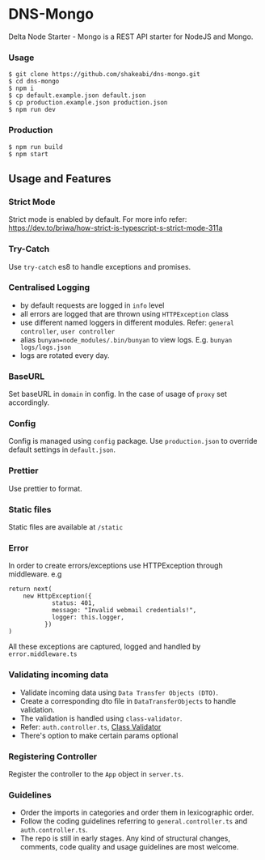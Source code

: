 <!-- prettier-ignore -->
# DNS-Mongo

Delta Node Starter - Mongo is a REST API starter for NodeJS and Mongo.

### Usage

```
$ git clone https://github.com/shakeabi/dns-mongo.git
$ cd dns-mongo
$ npm i
$ cp default.example.json default.json
$ cp production.example.json production.json
$ npm run dev
```

### Production

```
$ npm run build
$ npm start
```

## Usage and Features

### Strict Mode

Strict mode is enabled by default. For more info refer: https://dev.to/briwa/how-strict-is-typescript-s-strict-mode-311a

### Try-Catch

Use `try-catch` es8 to handle exceptions and promises.

### Centralised Logging

- by default requests are logged in `info` level
- all errors are logged that are thrown using `HTTPException` class
- use different named loggers in different modules. Refer: `general controller`, `user controller`
- alias `bunyan=node_modules/.bin/bunyan` to view logs. E.g. `bunyan logs/logs.json`
- logs are rotated every day.

### BaseURL

Set baseURL in `domain` in config. In the case of usage of `proxy` set accordingly.

### Config

Config is managed using `config` package. Use `production.json` to override default settings in `default.json`.

### Prettier

Use prettier to format.

### Static files

Static files are available at `/static`

### Error

In order to create errors/exceptions use HTTPException through middleware.
e.g

```
return next(
    new HttpException({
            status: 401,
            message: "Invalid webmail credentials!",
            logger: this.logger,
          })
)
```

All these exceptions are captured, logged and handled by `error.middleware.ts`

### Validating incoming data

- Validate incoming data using `Data Transfer Objects (DTO)`.
- Create a corresponding dto file in `DataTransferObjects` to handle validation.
- The validation is handled using `class-validator`.
- Refer: `auth.controller.ts`, [Class Validator](https://www.npmjs.com/package/class-validator)
- There's option to make certain params optional

### Registering Controller

Register the controller to the `App` object in `server.ts`.

### Guidelines

- Order the imports in categories and order them in lexicographic order.
- Follow the coding guidelines referring to `general.controller.ts` and `auth.controller.ts`.
- The repo is still in early stages. Any kind of structural changes, comments, code quality and usage guidelines are most welcome.
